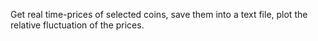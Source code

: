 Get real time-prices of selected coins, 
save them into a text file, 
plot the relative fluctuation of the prices.
